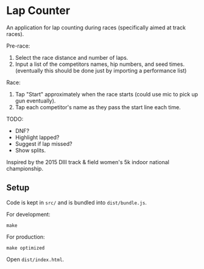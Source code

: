 Lap Counter
===========

An application for lap counting during races (specifically aimed at track races).

Pre-race: 
1. Select the race distance and number of laps.
2. Input a list of the competitors names, hip numbers, and seed times.
  (eventually this should be done just by importing a performance list)

Race:
1. Tap "Start" approximately when the race starts (could use mic to pick up gun eventually).
2. Tap each competitor's name as they pass the start line each time.

TODO:
- DNF?
- Highlight lapped?
- Suggest if lap missed?
- Show splits.

Inspired by the 2015 DIII track & field women's 5k indoor national championship.

## Setup

Code is kept in `src/` and is bundled into `dist/bundle.js`.

For development:
```
make
```

For production:
```
make optimized
```

Open `dist/index.html`.
